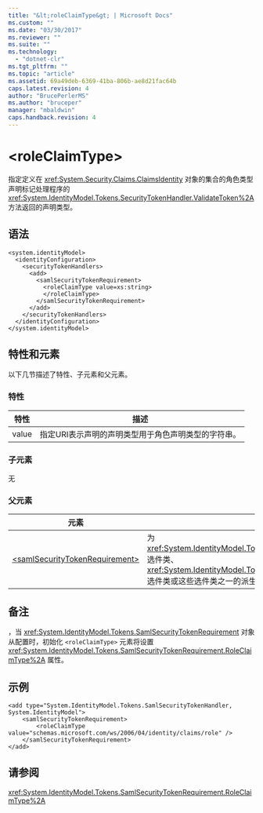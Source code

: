 ```yaml
---
title: "&lt;roleClaimType&gt; | Microsoft Docs"
ms.custom: ""
ms.date: "03/30/2017"
ms.reviewer: ""
ms.suite: ""
ms.technology: 
  - "dotnet-clr"
ms.tgt_pltfrm: ""
ms.topic: "article"
ms.assetid: 69a49deb-6369-41ba-806b-ae8d21fac64b
caps.latest.revision: 4
author: "BrucePerlerMS"
ms.author: "bruceper"
manager: "mbaldwin"
caps.handback.revision: 4
---
```

# &lt;roleClaimType&gt;
指定定义在 <xref:System.Security.Claims.ClaimsIdentity> 对象的集合的角色类型声明标记处理程序的 <xref:System.IdentityModel.Tokens.SecurityTokenHandler.ValidateToken%2A> 方法返回的声明类型。  
  
## 语法  
  
```  
<system.identityModel>  
  <identityConfiguration>  
    <securityTokenHandlers>  
      <add>  
        <samlSecurityTokenRequirement>  
          <roleClaimType value=xs:string>  
          </roleClaimType>  
        </samlSecurityTokenRequirement>  
      </add>  
    </securityTokenHandlers>  
  </identityConfiguration>  
</system.identityModel>  
```  
  
## 特性和元素  
 以下几节描述了特性、子元素和父元素。  
  
### 特性  
  
|特性|描述|  
|--------|--------|  
|value|指定URI表示声明的声明类型用于角色声明类型的字符串。|  
  
### 子元素  
 无  
  
### 父元素  
  
|元素|描述|  
|--------|--------|  
|[\<samlSecurityTokenRequirement\>](../../../../../docs/framework/configure-apps/file-schema/windows-identity-foundation/samlsecuritytokenrequirement.md)|为 <xref:System.IdentityModel.Tokens.SamlSecurityTokenHandler> 选件类、 <xref:System.IdentityModel.Tokens.Saml2SecurityTokenHandler> 选件类或这些选件类之一的派生类提供配置。|  
  
## 备注  
 ，当 <xref:System.IdentityModel.Tokens.SamlSecurityTokenRequirement> 对象从配置时，初始化 `<roleClaimType>` 元素将设置 <xref:System.IdentityModel.Tokens.SamlSecurityTokenRequirement.RoleClaimType%2A> 属性。  
  
## 示例  
  
```  
<add type="System.IdentityModel.Tokens.SamlSecurityTokenHandler, System.IdentityModel">  
    <samlSecurityTokenRequirement>  
        <roleClaimType value="schemas.microsoft.com/ws/2006/04/identity/claims/role" />  
    </samlSecurityTokenRequirement>  
</add>  
```  
  
## 请参阅  
 <xref:System.IdentityModel.Tokens.SamlSecurityTokenRequirement.RoleClaimType%2A>